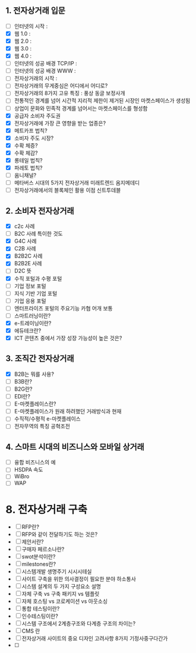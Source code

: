 ## 1. 전자상거래 입문
- [ ] 인터넷의 시작 : 
- [x] 웹 1.0 : 
- [x] 웹 2.0 : 
- [x] 웹 3.0 : 
- [x] 웹 4.0 : 
- [ ] 인터넷의 성공 배경 TCP/IP : 
- [ ] 인터넷의 성공 배경 WWW : 
- [ ] 전자상거래의 시작 : 
- [ ] 전자상거래의 무게중심은 어디에서 어디로?
- [ ] 전자상거래의 8가지 고유 특징 : 풍상 동글 보정사개 
- [ ] 전통적인 경계를 넘어 시간적 지리적 제한이 제거된 시장인 마켓스페이스가 생성됨
- [ ] 상업이 문화와 민족적 경계를 넘어서는 마켓스페이스를 형성함
- [x] 공급자 소비자 주도권
- [x] 전자상거래에 가장 큰 영향을 받는 업종은?
- [x] 메트카프 법칙?
- [x] 소비자 주도 시장?
- [x] 수확 체증?
- [x] 수확 체감?
- [x] 롱테일 법칙?
- [x] 파레토 법칙?
- [ ] 옴니채널?
- [ ] 메타버스 시대의 5가지 전자상거래 미래트렌드 옴지메데디
- [ ] 전자상거래에서의 블록체인 활용 이점 신트투데블

## 2. 소비자 전자상거래
- [x] c2c 사례
- [ ] B2C 사례 특이한 것도
- [x] G4C 사례
- [x] C2B 사례
- [x] B2B2C 사례
- [x] B2B2E 사례
- [ ] D2C 뜻
- [x] 수직 포털과 수평 포털
- [ ] 기업 정보 포털
- [ ] 지식 기반 기업 포털
- [ ] 기업 응용 포털
- [ ] 엔터프라이즈 포털의 주요기능 카협 어개 보통 
- [ ] 스마트러닝이란?
- [x] e-트레이닝이란?
- [x] 에듀테크란?
- [x] ICT 콘텐츠 중에서 가장 성장 가능성이 높은 것은?

## 3. 조직간 전자상거래
- [x] B2B는 뭐를 사용?
- [ ] B3B란?
- [ ] B2G란?
- [ ] EDI란?
- [ ] E-마켓플레이스란?
- [ ] E-마켓플레이스가 원래 하려했던 거래방식과 현재
- [ ] 수직적/수평적 e-마켓플레이스
- [ ] 전자무역의 특징 공혁조전

## 4. 스마트 시대의 비즈니스와 모바일 상거래
- [ ] 융합 비즈니스의 예
- [ ] HSDPA 속도
- [ ] WiBro
- [ ] WAP

# 8. 전자상거래 구축
- [ ] RFP란?
- [ ] RFP와 같이 전달하기도 하는 것은?
- [ ] 제안서란?
- [ ] 구매자 페르소나란?
- [ ] swot분석이란?
- [ ] milestones란?
- [ ] 시스템개발 생명주기 시시시테실
- [ ] 사이트 구축을 위한 의사결정이 필요한 분야 하소통사
- [ ] 시스템 설계의 두 가지 구성요소 설명
- [ ] 자체 구축 vs 구축 패키지 vs 템플릿
- [ ] 자체 호스팅 vs 코로케이션 vs 아웃소싱
- [ ] 통합 테스팅이란?
- [ ] 인수테스팅이란?
- [ ] 시스템 구조에서 2계층구조와 다계층 구조의 차이는?
- [ ] CMS 란
- [ ] 전자상거래 사이트의 중요 디자인 고려사항 8가지 기정사중구다간가
- [ ] 
























































